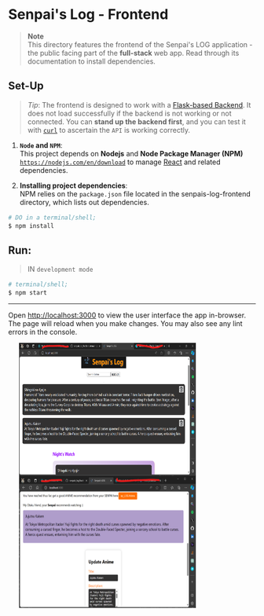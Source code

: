 # Senpai's Log - Frontend
> **Note**  
> This directory features the frontend of the Senpai's LOG application - the public facing part of the **full-stack** web app. Read through its documentation to install dependencies.  


## Set-Up
> _Tip_: The frontend is designed to work with a [Flask-based Backend](../backend/flaskr/__init__.py). It does not load successfully if the backend is not working or not connected. You can **stand up the backend first**, and you can test it with [```curl```](https://curl.se/) to ascertain the `API` is  working correctly.

1. **`Node` and `NPM`**:  
This project depends on **Nodejs** and **Node Package Manager (NPM)** [`https://nodejs.com/en/download`](https://nodejs.org/en/download/) to manage [React](https://react.dev/) and related dependencies.

2. **Installing project dependencies**:  
NPM relies on the `package.json` file located in the senpais-log-frontend directory, which lists out dependencies.

```bash
# DO in a terminal/shell;
$ npm install
```

## Run:
> IN `development mode`  

```bash
# terminal/shell;
$ npm start
```

---
Open [http://localhost:3000](http://localhost:3000) to view the user interface the app in-browser.  
The page will reload when you make changes. You may also see any lint errors in the console.
<p align="center">
  <img align="center" src="./public/public-facing.png" height="270" width="360" style="padding-right:100px;" />
  <img align="center" src="./public/public-facing2.0.png" height="270" width="360" style="padding-right:100px;" />
</p>

